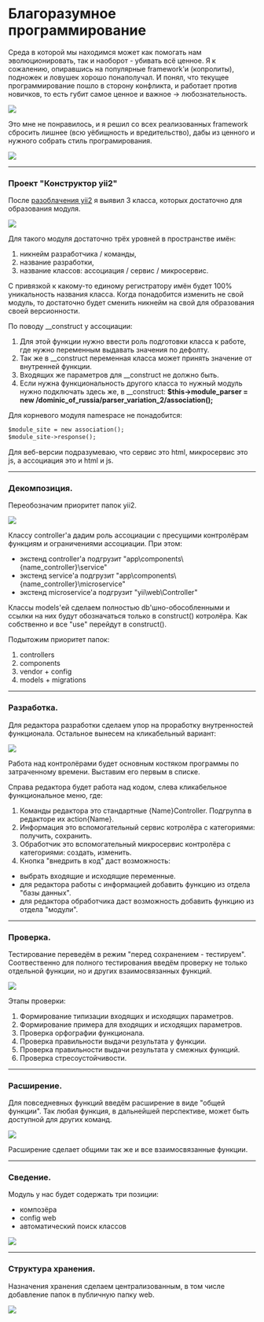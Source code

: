 # Благоразумное программирование

Среда в которой мы находимся может как помогать нам эволюционировать, так и наоборот - убивать всё ценное. Я к сожалению, опиравшись на популярные framework'и (копролиты), подножек и ловушек хорошо понаполучал. И понял, что текущее программирование пошло в сторону конфликта, и работает против новичков, то есть губит самое ценное и важное -> любознательность.

![](../../Картинки/Тупая%20пила.jpg)

Это мне не понравилось, и я решил со всех реализованных framework сбросить лишнее (всю уёбищность и вредительство), дабы из ценного и нужного собрать стиль програмирования.
 
![](../../Картинки/Заточка%20пилы.jpg)

--------------------------------------------

### Проект "Конструктор yii2"

После <a href="../Разоблачение yii2/README.md">разоблачения yii2</a> я выявил 3 класса, которых достаточно для образования модуля.

![](./Картинки/module.png)

Для такого модуля достаточно трёх уровней в пространстве имён:
1. никнейм разработчика / команды,
2. название разработки,
3. название классов: ассоциация / сервис / микросервис.

С привязкой к какому-то единому регистратору имён будет 100% уникальность названия класса. Когда понадобится изменить не свой модуль, то достаточно будет сменить никнейм на свой для образования своей версионности.

По поводу __construct у ассоциации:
1. Для этой функции нужно ввести роль подготовки класса к работе, где нужно переменным выдавать значения по дефолту. 
2. Так же в __construct переменная класса может принять значение от внутренней функции. 
3. Входящих же параметров для __construct не должно быть.
4. Если нужна функциональность другого класса то нужный модуль нужно подключать здесь же, в __construct: <b>$this->module_parser = new /dominic_of_russia/parser_variation_2/association();</b>

Для корневого модуля namespace не понадобится:
```diff
$module_site = new association();
$module_site->response();
```

Для веб-версии подразумеваю, что сервис это html, микросервис это js, а ассоциация это и html и js.


------------------

### Декомпозиция.

Переобозначим приоритет папок yii2.

![](./Картинки/priority.png)

Классу controller'a дадим роль ассоциации с пресущими контролёрам функциям и ограничениями ассоциации. При этом:
   - экстенд controller'a подгрузит "app\components\\{name_controller}\service"
   - экстенд service'a подгрузит "app\components\\{name_controller}\microservice"
   - экстенд microservice'a подгрузит "yii\web\Controller"

Классы models'ей сделаем полностью db'шно-обособленными и ссылки на них будут обозначаться только в construct() котролёра. Как собственно и все "use" перейдут в construct().

Подытожим приоритет папок:
1. controllers
2. components
3. vendor + config
4. models + migrations


------------------

### Разработка.

Для редактора разработки сделаем упор на проработку внутренностей функционала. Остальное вынесем на кликабельный вариант:  

![](./Картинки/constructor_wiew_4.jpg)

Работа над контролёрами будет основным костяком программы по затраченному времени. Выставим его первым в списке.

Справа редактора будет работа над кодом, слева кликабельное функциональное меню, где:

1. Команды редактора это стандартные {Name}Controller. Подгруппа в редакторе их action{Name}.
2. Информация это вспомогательный сервис котролёра с категориями: получить, сохранить.
3. Обработчик это вспомогательный микросервис контролёра с категориями: создать, изменить.
4. Кнопка "внедрить в код" даст возможность:
 - выбрать входящие и исходящие переменные.
 - для редактора работы с информацией добавить функцию из отдела "базы данных".
 - для редактора обработчика даст возможность добавить функцию из отдела "модули".


------------------

### Проверка.

Тестирование переведём в режим "перед сохранением - тестируем". Соотвественно для полного тестирования введём проверку не только отдельной функции, но и других взаимосвязанных функций.

![](./Картинки/constructor_wiew_5.jpg)

Этапы проверки:
1. Формирование типизации входящих и исходящих параметров.
2. Формирование примера для входящих и исходящих параметров.
3. Проверка орфографии функционала.
4. Проверка правильности выдачи результата у функции.
5. Проверка правильности выдачи результата у смежных функций.
6. Проверка стресоустойчивости.


------------------

### Расширение.

Для повседневных функций введём расширение в виде "общей функции". Так любая функция, в дальнейшей перспективе, может быть доступной для других команд.

![](./Картинки/constructor_wiew_13.jpg)

Расширение сделает общими так же и все взаимосвязанные функции.

------------------

### Сведение.

Модуль у нас будет содержать три позиции:
- композёра
- config web
- автоматический поиск классов

![](./Картинки/constructor_module_2.png)

------------------

### Структура хранения.

Назначения хранения сделаем централизованным, в том числе добавление папок в публичную папку web.

![](./Картинки/constructor_db.png)